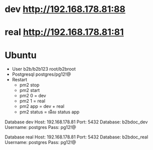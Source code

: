# dev   http://192.168.178.81:88
# real  http://192.168.178.81:81

# Ubuntu
- User
	b2b/b2b123
	root/b2broot
- Postgresql
	postgres/pg12!@
- Restart
	- pm2 stop
	- pm2 start
	- pm2 0 = dev
	- pm2 1 = real
	- pm2 app = dev + real
	- pm2 status = មើល​ status app 

Database dev
Host: 192.168.178.81
Port: 5432
Database: b2bdoc_dev
Username: postgres
Pass: pg12!@

Database real
Host: 192.168.178.81
Port: 5432
Database: b2bdoc_real
Username: postgres
Pass: pg12!@